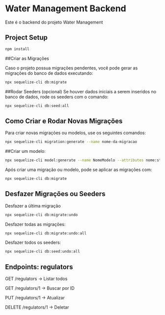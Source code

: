 # Water Management Backend

Este é o backend do projeto Water Management

## Project Setup

```sh
npm install
```

##Criar as Migrações

Caso o projeto possua migrações pendentes, você pode gerar as migrações do banco de dados executando:

```sh
npx sequelize-cli db:migrate
```

##Rodar Seeders (opcional)
Se houver dados iniciais a serem inseridos no banco de dados, rode os seeders com o comando:

```sh
npx sequelize-cli db:seed:all
```

## Como Criar e Rodar Novas Migrações

Para criar novas migrações ou modelos, use os seguintes comandos:

```sh
npx sequelize-cli migration:generate --name nome-da-migracao
```

##Criar um modelo:

```sh
npx sequelize-cli model:generate --name NomeModelo --attributes nome:string,idade:intege
```

Após criar uma migração ou modelo, pode se aplicar as migrações com:

```sh
npx sequelize-cli db:migrate
```

## Desfazer Migrações ou Seeders

Desfazer a última migração

```sh
npx sequelize-cli db:migrate:undo
```

Desfazer todas as migrações:

```sh
npx sequelize-cli db:migrate:undo:all
```

Desfazer todos os seeders:

```sh
npx sequelize-cli db:seed:undo:all
```

## Endpoints: regulators

GET /regulators → Listar todos

GET /regulators/1 → Buscar por ID

PUT /regulators/1 → Atualizar

DELETE /regulators/1 → Deletar
